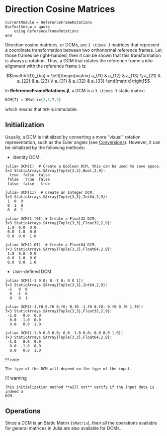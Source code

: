 Direction Cosine Matrices
=========================

```@meta
CurrentModule = ReferenceFrameRotations
DocTestSetup = quote
    using ReferenceFrameRotations
end
```

Direction cosine matrices, or DCMs, are ``3 \times 3`` matrices that represent a
coordinate transformation between two orthonormal reference frames. Let those
frames be right-handed, then it can be shown that this transformation is always
a rotation. Thus, a DCM that rotates the reference frame ``a`` into alignment
with the reference frame ``b`` is:

```math
\mathbf{D}_{ba} = \left[\begin{matrix}
    a_{11} & a_{12} & a_{13} \\
    a_{21} & a_{22} & a_{23} \\
    a_{31} & a_{32} & a_{33}
    \end{matrix}\right]
```

In **ReferenceFrameRotations.jl**, a DCM is a ``3 \times 3`` static matrix:

```julia
DCM{T} = SMatrix{3,3,T,9}
```

which means that `DCM` is immutable.

## Initialization

Usually, a DCM is initialized by converting a more "visual" rotation
representation, such as the Euler angles (see [Conversions](@ref)). However, it
can be initialized by the following methods:

* Identity DCM.

```jldoctest
julia> DCM(I)  # Create a Boolean DCM, this can be used to save space.
3×3 StaticArrays.SArray{Tuple{3,3},Bool,2,9}:
  true  false  false
 false   true  false
 false  false   true

julia> DCM(1I)  # Create an Integer DCM.
3×3 StaticArrays.SArray{Tuple{3,3},Int64,2,9}:
 1  0  0
 0  1  0
 0  0  1

julia> DCM(1.f0I) # Create a Float32 DCM.
3×3 StaticArrays.SArray{Tuple{3,3},Float32,2,9}:
 1.0  0.0  0.0
 0.0  1.0  0.0
 0.0  0.0  1.0

julia> DCM(1.0I)  # Create a Float64 DCM.
3×3 StaticArrays.SArray{Tuple{3,3},Float64,2,9}:
 1.0  0.0  0.0
 0.0  1.0  0.0
 0.0  0.0  1.0
```

* User-defined DCM.

```jldoctest
julia> DCM([-1 0 0; 0 -1 0; 0 0 1])
3×3 StaticArrays.SArray{Tuple{3,3},Int64,2,9}:
 -1   0  0
  0  -1  0
  0   0  1

julia> DCM([-1.f0 0.f0 0.f0; 0.f0 -1.f0 0.f0; 0.f0 0.f0 1.f0])
3×3 StaticArrays.SArray{Tuple{3,3},Float32,2,9}:
 -1.0   0.0  0.0
  0.0  -1.0  0.0
  0.0   0.0  1.0

julia> DCM([-1.0 0.0 0.0; 0.0 -1.0 0.0; 0.0 0.0 1.0])
3×3 StaticArrays.SArray{Tuple{3,3},Float64,2,9}:
 -1.0   0.0  0.0
  0.0  -1.0  0.0
  0.0   0.0  1.0
```

!!! note

    The type of the DCM will depend on the type of the input.

!!! warning

    This initialization method **will not** verify if the input data is indeed a
    DCM.

## Operations

Since a DCM is an Static Matrix (`SMatrix`), then all the operations available
for general matrices in Julia are also available for DCMs.
